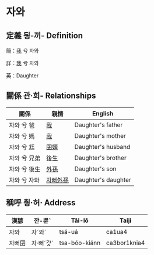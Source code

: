 # 자와
## 定義 딍-끼- Definition
簡：[我](member1.md) 兮 자와

詳：[我](member1.md) 兮 자와

英：Daughter

## 關係 관·희- Relationships

關係 | 親情 | English
--- | --- | --- 
자와 兮 爸 | [我](member1.md) | Daughter's father
자와 兮 媽 | [我](member1.md) | Daughter's mother
자와 兮 尪 | [囝婿](member68.md) | Daughter's husband
자와 兮 兄弟 | [後生](member19.md) | Daughter's brother
자와 兮 後生 | [外孫](member55.md) | Daughter's son
자와 兮 자와 | [자뻐外孫](member56.md) | Daughter's daughter


## 稱呼 칑·허· Address

漢諺 | 깐-뿐ˆ | Tâi-lô | Taiji
--- | --- | --- | --- 
자와 | 자ˊ와ˊ | tsá-uá | ca1ua4 
자뻐囝 | 자·뻐ˊ갸ᇫˊ | tsa-bóo-kiánn | ca3bor1knia4 

